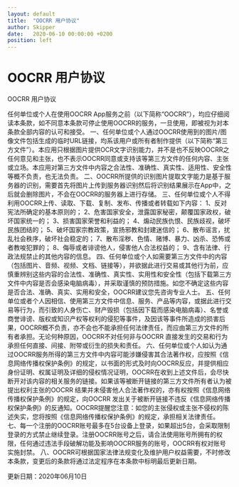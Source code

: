 ```yaml
---
layout: default 
title:  "OOCRR 用户协议"
author: Skipper
date:   2020-06-10 00:00:00 +0200
position: left
---
```

# OOCRR 用户协议

OOCRR 用户协议 
 
任何单位或个人在使用OOCRR App服务之前（以下简称“OOCRR”），均应仔细阅读本条款，如不同意本条款可停止使用OOCRR的服务，一旦使用，即被视为对本条款全部内容的认可和接受。 
 一、任何单位或个人通过OOCRR使用到的图片/图像文件包括生成的临时URL链接，均系该用户或所有者制作提供（以下简称“第三方文件”）。本应用只根据图片提供OCR文字识别能力，并不是也不反映OOCRR之任何意见和主张，也不表示OOCRR同意或支持该等第三方文件的任何内容、主张或立场。本应用对第三方文件中内容之合法性、准确性、真实性、适用性、安全性等概不负责，也无法负责。 
 二、OOCRR所提供的识别图片提取文字能力是基于服务器的识别，需要首先将图片上传到服务器识别然后将识别结果展示在App中，之后就会删除图片，不会在OOCRR的服务器上进行存储。 
 三、任何单位或个人不得利用OOCRR上传、读取、下载、复制、发布、传播或者转载如下内容： 
 1、反对宪法所确定的基本原则的； 
 2、危害国家安全，泄露国家秘密，颠覆国家政权，破坏国家统一的； 
 3、损害国家荣誉和利益的； 
 4、煽动民族仇恨、民族歧视，破坏民族团结的； 
 5、破坏国家宗教政策，宣扬邪教和封建迷信的； 
 6、散布谣言，扰乱社会秩序，破坏社会稳定的； 
 7、散布淫秽、色情、赌博、暴力、凶杀、恐怖或者教唆犯罪的； 
 8、侮辱或者诽谤他人，侵害他人合法权益的； 
 9、含有法律、行政法规禁止的其他内容的信息。 
 四、任何单位或个人如需要第三方文件中的内容（包括图片、音频、视频、文档、链接等），并欲据此进行交易或其他行为前，应慎重辨别这些内容的合法性、准确性、真实性、实用性和安全性（包括下载第三方文件中内容是否会感染电脑病毒），并采取谨慎的预防措施。如您不确定这些内容是否合法、准确、真实、实用和安全，OOCRR建议您先咨询专业人士。 
 五、任何单位或者个人因相信、使用第三方文件中信息、服务、产品等内容，或据此进行交易等行为，而引致的人身伤亡、财产毁损（包括因下载而感染电脑病毒）、名誉或商誉诽谤、版权或知识产权等权利的侵犯等事件，及因该等事件所造成的损害后果，OOCRR概不负责，亦不会也不能承担任何法律责任，而应由第三方文件的所有者承担。无论何种原因，OOCRR不对任何非与OOCRR 直接发生的交易和行为承担任何直接、间接、附带或衍生的损失和责任。 
 六、任何单位或个人如认为通过OOCRR服务所得的第三方文件中内容可能涉嫌侵害其合法著作权，应按照《信息网络传播权保护条例》的规定，以书面的形式及时向OOCRR反应，并提供相应身份证明、权属证明及详细的侵权情况证明，OOCRR在收到上述文件后，会尽快断开对该内容的相关服务的链接。如果该等被断开链接的第三方文件所有者认为被提出权利主张的OOCRR 结果并未侵害他人合法著作权的，亦有权按照《信息网络传播权保护条例》的规定，向OOCRR 发出关于被断开链接不违反《信息网络传播权保护条例》的反通知。OOCRR提醒您注意：如您的主张侵权或主张不侵权的陈述失实，您将按照《信息网络传播权保护条例》的规定，承担相关法律责任。 
 七、每一个注册的OOCRR账号最多在5台设备上登录，如果超出5台，会采取限制登录的方式禁止继续登录。注册OOCRR账号之后，请合法使用账号所拥有的权限，任何通过违法手段破解功能及影响OOCRR服务的账号，OOCRR有权对账号实施封禁。 
 八、OOCRR可根据国家法律法规变化及维护用户权益需要，不时修改本条款，变更后的条款将通过法定程序在本条款中标明最后更新日期。 
 
  更新日期：2020年06月10日